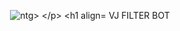 <p align="center">
  <img src="https://discovery.sndimg.com/content/dam/images/discovery/fullset/2021/5/13/CoverPhoto_Hubble_MilkyWay_img1_0.png.rend.hgtvcom.1280.1280.suffix/1620949598756.png" alt="ntg>
</p>
<h1 align="center">
  VJ FILTER BOT
</h1>
